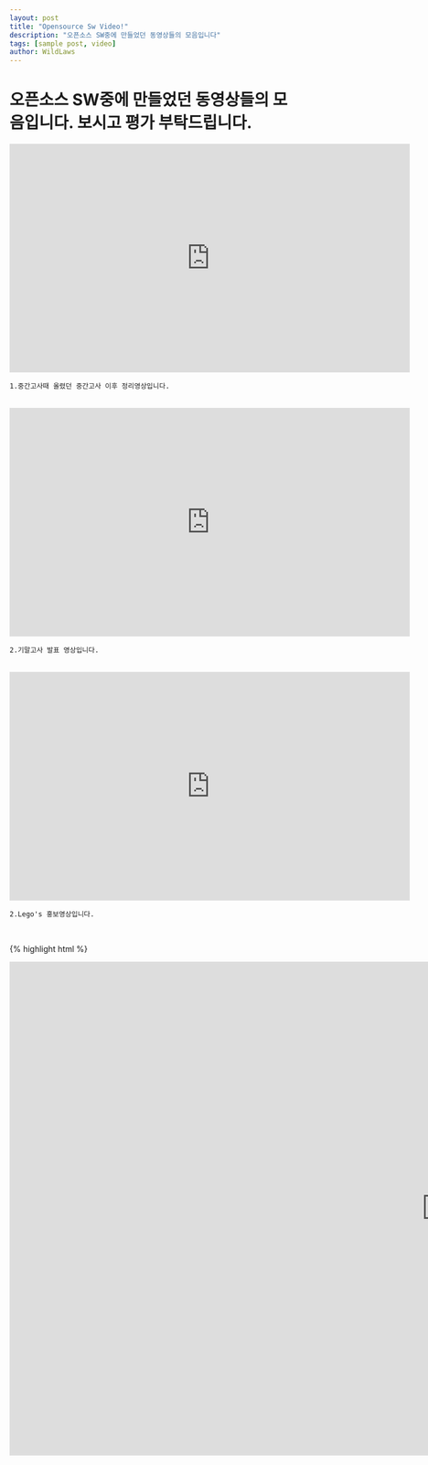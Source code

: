 ```yaml
---
layout: post
title: "Opensource Sw Video!"
description: "오픈소스 SW중에 만들었던 동영상들의 모음입니다"
tags: [sample post, video]
author: WildLaws
---
```



<h1>오픈소스 SW중에 만들었던 동영상들의 모음입니다. 보시고 평가 부탁드립니다.


</h1>
<iframe width="700" height="400" src="https://www.youtube.com/embed/IUHzT0eqRAE" frameborder="0" gesture="media" allow="encrypted-media" allowfullscreen></iframe>

	1.중간고사때 올렸던 중간고사 이후 정리영상입니다.
<br>

<iframe width="700" height="400" src="https://www.youtube.com/embed/c_IGs0bamdo" frameborder="0" gesture="media" allow="encrypted-media" allowfullscreen></iframe>

	2.기말고사 발표 영상입니다.

<br>

<iframe width="700" height="400" src="https://www.youtube.com/embed/wihQAUkqTWE" frameborder="0" gesture="media" allow="encrypted-media" allowfullscreen></iframe>
	
	2.Lego's 홍보영상입니다.

<br>

{% highlight html %}
<iframe width="1521" height="864" src="https://www.youtube.com/embed/c_IGs0bamdo" frameborder="0">
{% endhighlight %}

